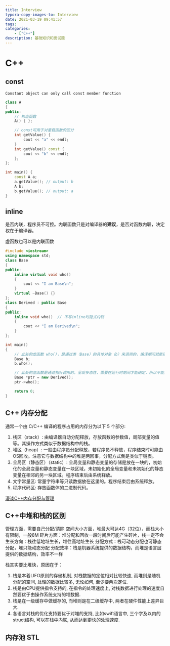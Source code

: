 ```yaml
---
title: Interview
typora-copy-images-to: Interview
date: 2021-03-19 09:41:57
tags:
categories:
    - ["C++"]
description: 基础知识和面试题
---
```


# C++

## const

`Constant object can only call const member function`

```c++
class A
{
public:
    // 构造函数
    A() { };

    // const可用于对重载函数的区分
    int getValue() {
        cout << "a" << endl;
    }
    int getValue() const {
        cout << "b" << endl;
    };
};

int main() {
    const A a;
    a.getValue(); // output: b
    A b;
    b.getValue(); // output: a
}
```

## inline

是否内联，程序员不可控。内联函数只是对编译器的**建议**，是否对函数内联，决定权在于编译器。

虚函数也可以是内联函数

```c++
#include <iostream>  
using namespace std;
class Base
{
public:
    inline virtual void who()
    {
        cout << "I am Base\n";
    }
    virtual ~Base() {}
};
class Derived : public Base
{
public:
    inline void who()  // 不写inline时隐式内联
    {
        cout << "I am Derived\n";
    }
};

int main()
{
    // 此处的虚函数 who()，是通过类（Base）的具体对象（b）来调用的，编译期间就能确定了，所以它可以是内联的，但最终是否内联取决于编译器。 
    Base b;
    b.who();

    // 此处的虚函数是通过指针调用的，呈现多态性，需要在运行时期间才能确定，所以不能为内联。  
    Base *ptr = new Derived();
    ptr->who();

    return 0;
} 
```

## C++ 内存分配

通常一个由 C/C++ 编译的程序占用的内存分为以下 5 个部分:

1. 栈区（stack）: 由编译器自动分配释放，存放函数的参数值，局部变量的值等。其操作方式类似于数据结构中的栈。
2. 堆区（heap）: 一般由程序员分配释放，若程序员不释放，程序结束时可能由OS回收。注意它与数据结构中的堆是两回事，分配方式倒是类似于链表。
3. 全局区（静态区）（static）: 全局变量和静态变量的存储是放在一块的，初始化的全局变量和静态变量在一块区域，未初始化的全局变量和未初始化的静态变量在相邻的另一块区域。程序结束后由系统释放。
4. 文字常量区: 常量字符串等只读数据放在这里的。程序结束后由系统释放。
5. 程序代码区: 存放函数体的二进制代码。

[漫谈C++内存分配与管理](http://whatbeg.com/2019/04/16/cppmemory.html)

## C++中堆和栈的区别

管理方面，需要自己分配/清除
空间大小方面，堆最大可达4G（32位），而栈大小有限制，一般8M
碎片方面：堆分配和回收一段时间后可能产生碎片，栈一定不会
生长方向：栈往低地址生长，堆往高地址生长
分配方式：栈可动态分配也可静态分配，堆只能动态分配
分配效率：栈是机器系统提供的数据结构，而堆是语言层提供的数据结构，效率不一样

栈其实要比堆快，原因在于：

1. 栈是本着LIFO原则的存储机制, 对栈数据的定位相对比较快速, 而堆则是随机分配的空间, 处理的数据比较多, 无论如何, 至少要两次定位.
2. 栈是由CPU提供指令支持的, 在指令的处理速度上, 对栈数据进行处理的速度自然要优于由操作系统支持的堆数据.
3. 栈是在一级缓存中做缓存的, 而堆则是在二级缓存中, 两者在硬件性能上差异巨大.
4. 各语言对栈的优化支持要优于对堆的支持, 比如swift语言中, 三个字及以内的struct结构, 可以在栈中内联, 从而达到更快的处理速度.

## 内存池 STL

